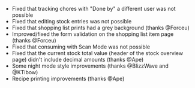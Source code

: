 - Fixed that tracking chores with "Done by" a different user was not possible
- Fixed that editing stock entries was not possible
- Fixed that shopping list prints had a grey background (thanks @Forceu)
- Improved/fixed the form validation on the shopping list item page (thanks @Forceu)
- Fixed that consuming with Scan Mode was not possible
- Fixed that the current stock total value (header of the stock overview page) didn't include decimal amounts (thanks @Ape)
- Some night mode style improvements (thanks @BlizzWave and @KTibow)
- Recipe printing improvements (thanks @Ape)
